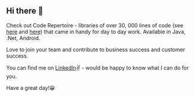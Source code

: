 ## Hi there 👋


Check out Code Repertoire - libraries of over 30, 000 lines of code (see <a href="https://github.com/tundeadetunji/api-dot_net-all_modules" target="_blank">here</a> and <a href="https://github.com/tundeadetunji/api-java-code" target="_blank">here</a>) that came in handy for day to day work. Available in Java, .Net, Android.</p>

<p>Love to join your team and contribute to business success and customer success.</p>

<p>You can find me on <a href="https://www.linkedin.com/in/tundeadetunji/" target="blank">LinkedIn</a>✌ - would be happy to know what I can do for you.</p> 

<p>Have a great day!😀</p>







<!--
**tundeadetunji/tundeadetunji** is a ✨ _special_ ✨ repository because its `README.md` (this file) appears on your GitHub profile.

Here are some ideas to get you started:

- 🔭 I’m currently working on ...
- 🌱 I’m currently learning ...
- 👯 I’m looking to collaborate on ...
- 🤔 I’m looking for help with ...
- 💬 Ask me about ...
- 📫 How to reach me: ...
- 😄 Pronouns: ...
- ⚡ Fun fact: ...
-->
